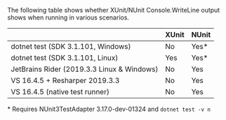 
The following table shows whether XUnit/NUnit Console.WriteLine output shows when running in various scenarios.

|                                            | XUnit | NUnit |
|--------------------------------------------|-------|-------|
| dotnet test (SDK 3.1.101, Windows)         | No    | Yes\* |
| dotnet test (SDK 3.1.101, Linux)           | Yes   | Yes\* |
| JetBrains Rider (2019.3.3 Linux & Windows) | No    | Yes   |
| VS 16.4.5 + Resharper 2019.3.3             | No    | Yes   |
| VS 16.4.5 (native test runner)             | No    | Yes   |

\* Requires NUnit3TestAdapter 3.17.0-dev-01324 and `dotnet test -v n`
